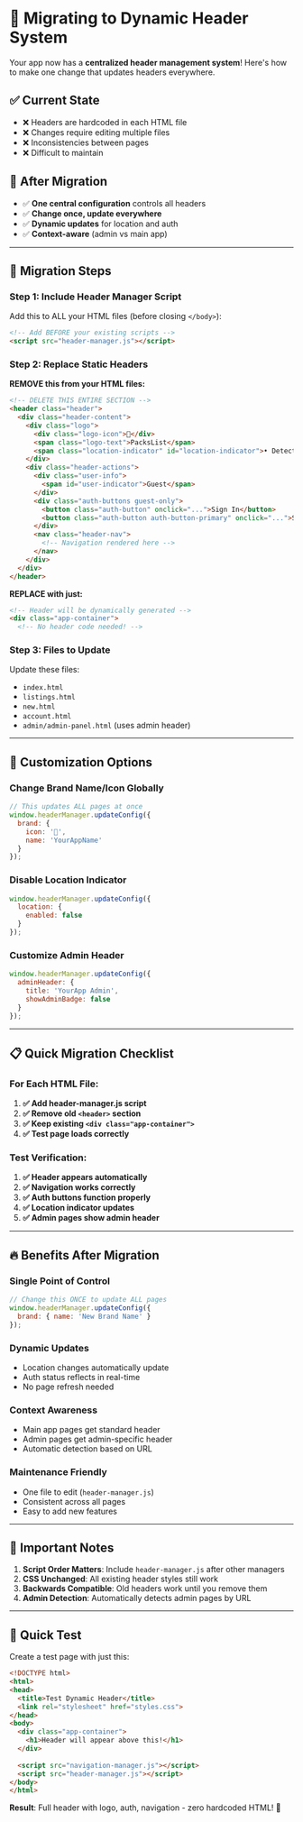 # 🚀 Migrating to Dynamic Header System

Your app now has a **centralized header management system**! Here's how to make one change that updates headers everywhere.

## ✅ **Current State**
- ❌ Headers are hardcoded in each HTML file
- ❌ Changes require editing multiple files
- ❌ Inconsistencies between pages
- ❌ Difficult to maintain

## 🎯 **After Migration**
- ✅ **One central configuration** controls all headers
- ✅ **Change once, update everywhere**
- ✅ **Dynamic updates** for location and auth
- ✅ **Context-aware** (admin vs main app)

---

## 🔧 Migration Steps

### Step 1: Include Header Manager Script

Add this to ALL your HTML files (before closing `</body>`):

```html
<!-- Add BEFORE your existing scripts -->
<script src="header-manager.js"></script>
```

### Step 2: Replace Static Headers

**REMOVE this from your HTML files:**
```html
<!-- DELETE THIS ENTIRE SECTION -->
<header class="header">
  <div class="header-content">
    <div class="logo">
      <div class="logo-icon">🌿</div>
      <span class="logo-text">PacksList</span>
      <span class="location-indicator" id="location-indicator">• Detecting...</span>
    </div>
    <div class="header-actions">
      <div class="user-info">
        <span id="user-indicator">Guest</span>
      </div>
      <div class="auth-buttons guest-only">
        <button class="auth-button" onclick="...">Sign In</button>
        <button class="auth-button auth-button-primary" onclick="...">Sign Up</button>
      </div>
      <nav class="header-nav">
        <!-- Navigation rendered here -->
      </nav>
    </div>
  </div>
</header>
```

**REPLACE with just:**
```html
<!-- Header will be dynamically generated -->
<div class="app-container">
  <!-- No header code needed! -->
```

### Step 3: Files to Update

Update these files:
- `index.html`
- `listings.html` 
- `new.html`
- `account.html`
- `admin/admin-panel.html` (uses admin header)

---

## 🎨 Customization Options

### Change Brand Name/Icon Globally
```javascript
// This updates ALL pages at once
window.headerManager.updateConfig({
  brand: {
    icon: '🚀',
    name: 'YourAppName'
  }
});
```

### Disable Location Indicator
```javascript
window.headerManager.updateConfig({
  location: {
    enabled: false
  }
});
```

### Customize Admin Header
```javascript
window.headerManager.updateConfig({
  adminHeader: {
    title: 'YourApp Admin',
    showAdminBadge: false
  }
});
```

---

## 📋 Quick Migration Checklist

### For Each HTML File:

1. **✅ Add header-manager.js script**
2. **✅ Remove old `<header>` section**
3. **✅ Keep existing `<div class="app-container">`**
4. **✅ Test page loads correctly**

### Test Verification:

1. **✅ Header appears automatically**
2. **✅ Navigation works correctly**
3. **✅ Auth buttons function properly**
4. **✅ Location indicator updates**
5. **✅ Admin pages show admin header**

---

## 🔥 Benefits After Migration

### Single Point of Control
```javascript
// Change this ONCE to update ALL pages
window.headerManager.updateConfig({
  brand: { name: 'New Brand Name' }
});
```

### Dynamic Updates
- Location changes automatically update
- Auth status reflects in real-time
- No page refresh needed

### Context Awareness
- Main app pages get standard header
- Admin pages get admin-specific header
- Automatic detection based on URL

### Maintenance Friendly
- One file to edit (`header-manager.js`)
- Consistent across all pages
- Easy to add new features

---

## 🚨 Important Notes

1. **Script Order Matters**: Include `header-manager.js` after other managers
2. **CSS Unchanged**: All existing header styles still work
3. **Backwards Compatible**: Old headers work until you remove them
4. **Admin Detection**: Automatically detects admin pages by URL

---

## 🧪 Quick Test

Create a test page with just this:

```html
<!DOCTYPE html>
<html>
<head>
  <title>Test Dynamic Header</title>
  <link rel="stylesheet" href="styles.css">
</head>
<body>
  <div class="app-container">
    <h1>Header will appear above this!</h1>
  </div>
  
  <script src="navigation-manager.js"></script>
  <script src="header-manager.js"></script>
</body>
</html>
```

**Result**: Full header with logo, auth, navigation - zero hardcoded HTML! 🎉